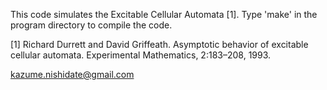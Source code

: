 This code simulates the Excitable Cellular Automata [1]. Type 'make'
in the program directory to compile the code.

[1] Richard Durrett and David Griffeath. Asymptotic behavior of
excitable cellular automata. Experimental Mathematics, 2:183–208,
1993.

kazume.nishidate@gmail.com
